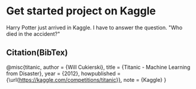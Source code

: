 # Get started project on Kaggle
Harry Potter just arrived in Kaggle.
I have to answer the question.
"Who died in the accident?"
## Citation(BibTex)
@misc{titanic,
    author = {Will Cukierski},
    title = {Titanic - Machine Learning from Disaster},
    year = {2012},
    howpublished = {\url{https://kaggle.com/competitions/titanic}},
    note = {Kaggle}
}